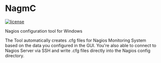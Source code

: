 # NagmC
[![license](https://img.shields.io/github/license/mashape/apistatus.svg)](https://raw.githubusercontent.com/Override92/NagmC/master/LICENSE)

Nagios configuration tool for Windows


The Tool automatically creates .cfg files for Nagios Monitoring System based on the data you configured in the GUI.
You're also able to connect to Nagios Server via SSH and write .cfg files directly into the Nagios config directory.
